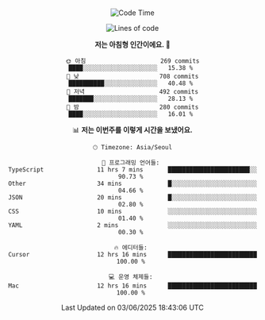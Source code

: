 <div align="center">

<br />

 <!--START_SECTION:waka-->
![Code Time](http://img.shields.io/badge/Code%20Time-4%2C697%20hrs%201%20min-blue)

![Lines of code](https://img.shields.io/badge/%EC%A0%80%EB%8A%94%20%EC%97%AC%ED%83%9C%EA%B9%8C%EC%A7%80%20-1.8%20million%20%EC%A4%84%EC%9D%98%20%EC%BD%94%EB%93%9C%EB%A5%BC%20%EC%9E%91%EC%84%B1%ED%96%88%EC%96%B4%EC%9A%94.-blue)

**저는 아침형 인간이에요. 🐤** 

```text
🌞 아침                     269 commits         ████░░░░░░░░░░░░░░░░░░░░░   15.38 % 
🌆 낮　                     708 commits         ██████████░░░░░░░░░░░░░░░   40.48 % 
🌃 저녁                     492 commits         ███████░░░░░░░░░░░░░░░░░░   28.13 % 
🌙 밤　                     280 commits         ████░░░░░░░░░░░░░░░░░░░░░   16.01 % 
```


📊 **저는 이번주를 이렇게 시간을 보냈어요.** 

```text
🕑︎ Timezone: Asia/Seoul

💬 프로그래밍 언어들: 
TypeScript               11 hrs 7 mins       ███████████████████████░░   90.73 % 
Other                    34 mins             █░░░░░░░░░░░░░░░░░░░░░░░░   04.66 % 
JSON                     20 mins             █░░░░░░░░░░░░░░░░░░░░░░░░   02.80 % 
CSS                      10 mins             ░░░░░░░░░░░░░░░░░░░░░░░░░   01.40 % 
YAML                     2 mins              ░░░░░░░░░░░░░░░░░░░░░░░░░   00.30 % 

🔥 에디터들: 
Cursor                   12 hrs 16 mins      █████████████████████████   100.00 % 

💻 운영 체제들: 
Mac                      12 hrs 16 mins      █████████████████████████   100.00 % 
```


 Last Updated on 03/06/2025 18:43:06 UTC
<!--END_SECTION:waka-->

</div>
